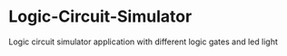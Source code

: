 # Logic-Circuit-Simulator
Logic circuit simulator application with different logic gates and led light
